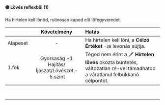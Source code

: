 #### 🟣 Lövés reflexből (1)

Ha hirtelen kell lőnöd, rutinosan kapod elő lőfegyveredet.

| |  Követelmény | Hatás  |
| :----------- | :-----------: | :----------- |
| Alapeset| - | Ha hirtelen kell lőni, a **Célzó Értéket** `-30` levonás sújtja. |
| 1.fok | Gyorsaság +1<br />Hajítás/Íjászat/Lövészet&nbsp;–&nbsp;5.szint | Téged nem érint a 🗡️ **Hirtelen lövés** okozta büntetés, változatlan `CÉ`-vel támadhatod a váratlanul felbukkanó célpontot. |

<br />

---
